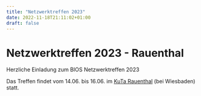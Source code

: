 ```yaml
---
title: "Netzwerktreffen 2023"
date: 2022-11-18T21:11:02+01:00
draft: false
---
```

# Netzwerktreffen 2023 - Rauenthal

Herzliche Einladung zum BIOS Netzwerktreffen 2023

Das Treffen findet vom 14.06. bis 16.06. im [KuTa Rauenthal](https://www.kuta-rauenthal.de) (bei Wiesbaden) statt.
